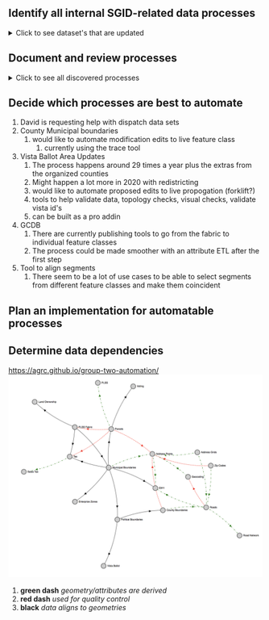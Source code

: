 ## Identify all internal SGID-related data processes

<details>
 <summary>Click to see dataset's that are updated</summary>
 
##### Address Points
 - Zach
 - Greg

##### Broadband
 - Zach
 - Bert

##### Boundaries
  - Mike
  - **Datasets**
    - Municipalities
    - County
    - Voting/Precinct
    - Tax

##### Roads
 - Michael
 - Greg

##### Parcels
  - Rick
  - **Datasets**
    - Normal Parcels
    - LIR

##### Imagery
  - Rick
  - **Datasets**
    - Indices
    - Raster.utah.gov

##### Zone Boundaries
  - Dave
  - **Datasets**
    - PSAPS
    - Fire
    - EMS
    - Law
    - City Codes

##### Water
  - Zach
  - **Datasets**
    - NHD Springs
    - NHD Lakes
    - NHD Streams
</details>

## Document and review processes

<details>
 <summary>Click to see all discovered processes</summary>
 
1. **Address Points**
   1. Existing scripts are written, 1 per participating county
   1. Incomplete because data is not received from
      - Daggett
      - Unitah
      - San Juan
      - Grand
      - Garfield
      - Sanpete
1. **Broadband**
   1. needs documentation but automation is not the best fit
1. **Boundaries**
   1. **Municipal/County Boundaries**
      1. PDF or jpg provied by LGO after county submission
      2. Outline is created with COGO tools in state plane and added to muni_modifications
      3. (muni/county)_modification polygon is **manually** used to adjust official boundary feature class and muni carto feature class
      4. blog post created quarterly
  1. **Precints (Vista Ballot Areas)**
     1. Mostly shapefiles received from counties
     2. ETL **manually** into our schema
     3. Validated on overlap with political districts and issues fixed
  1. **PLSS Fabric**
     1. BLM appends mini fabrics
     2. Counties and surveyors can submit tie sheets for corner adjustments
     3. Uses mostly built in fabric tools from vendor
     4. Exported to PLSS GCDB format and appends attributes **manually**
  1. **Tax Nomenclature**
     1. Terri C from tax provides individual geodatabases
     2. **Manually** create new tax areas using tax [process doc](https://docs.google.com/document/d/1Z8i0icMP3EeV0sI2BENhZNfAVTbfuyZfSm59Mwb3XBg/edit)
     3. **Manual** and scripted review happens based on checklist with exceptions
     3. Create prior years and publish new years
     4. Data can be updated quarterly
     5. Blog post is created yearly
1. **Roads**
   1. Data is requested from counties based on a schedule
   1. Data is edited in UTRANS
   2. Scripts are run to ETL data
   3. Change detection is run
   4. Custom tool helps reconcile differences in provided vs new data
   5. Monthly blog post
1. **Parcels**
   1. Existing scripts ETL data into our schema. One per county.
1. Sales Tax Areas need to align with municipal and county boundaries
   1. schema and attribute checks
1. Health stuff is loaded/edited adhoc when reached out to by stewards
   1. email sent with instructions
1. **PSAPS**
   1. Only certain dispatch centers are supported
      1. box elder
      1. vernal dispatch
         1. Daggett, Duchesne, Uintah
      1. salt lake communication center (TOC)
      1. weber/morgan
      1. cedar dispatch
         2. Iron co
         1. cedar also dispatches DPS on highways, etc
      1. st george dispatch
      1. san juan
      1. beaver
      1. miller
  1. **Address Points**
     1. ETL address points **manually**
        1. Sevier, Wayne, and Piute Counties they send David the address points  directly
     1. geocodes address points and inspects less than 100% matches
     1. fixes issues **manually**
  1. **Roads**
     1. Inspectes segments with geocodes scores < 100%
     2. Edits in spillman and Utrans with a note
1. **Schools**
   1. Spreadsheet from office of ed
   2. Geocoded and ETL to our schema **manually**
   3. Validate addresses and possibly move point
1. **EMS Response Zones**
   1. Come from Department of Health Bureau of EMS.  
   1. They license EMS agencies and the license describes the area of responsibility. 
   1. Polygons are created or modified based on the descriptions.
1. **Care Centers**
   1. Spreadsheet from office of ed
   2. Geocoded and ETL to our schema **manually**
   1. Addresses are validated **manually**
1. **Enterprise Zones**
   1. Kelleigh sends shapefiles in emails
   2. Align boundaries with muni boundaries **manually** splitting where they cross
1. **Zip Codes**
   1. Align boundary with street segments **manually**
   2. Updated after talking to cities and jurisdictions
   3. Can change when code gets subdivided
1. **Address Grids**
   1. Align to boundaries **manually**

1. **Water**
   1. Download data from USGS 
   1. Scripts exist to ETL
      1. state boundary intersections 
      1. split for in/outside of utah 
      1 add the `ismajor` and `issubmerged` attributes
</details>

## Decide which processes are best to automate

1. David is requesting help with dispatch data sets
2. County Municipal boundaries
   1. would like to automate modification edits to live feature class
      1. currently using the trace tool
1. Vista Ballot Area Updates
   1. The process happens around 29 times a year plus the extras from the organized counties
   2. Might happen a lot more in 2020 with redistricting
   3. would like to automate proposed edits to live propogation (forklift?)
   4. tools to help validate data, topology checks, visual checks, validate vista id's
   5. can be built as a pro addin
1. GCDB
   1. There are currently publishing tools to go from the fabric to individual feature classes
   1. The process could be made smoother with an attribute ETL after the first step
1. Tool to align segments
   1. There seem to be a lot of use cases to be able to select segments from different feature classes and make them coincident 

## Plan an implementation for automatable processes

## Determine data dependencies

https://agrc.github.io/group-two-automation/
![graph](./data-relationships.png)
1. **green dash** _geometry/attributes are derived_
2. **red dash** _used for quality control_
3. **black** _data aligns to geometries_
